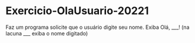 # Exercicio-OlaUsuario-20221
Faz um programa solicite que o usuário digite seu nome. Exiba Olá, ___! (na lacuna ___ exiba o nome digitado)
